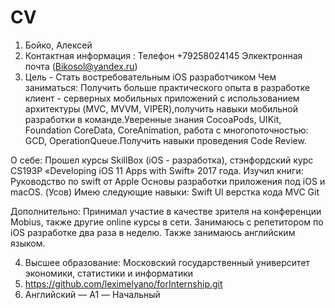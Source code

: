 # CV

1. Бойко, Алексей
2. Контактная информация :
Телефон +79258024145 
Элкектронная почта (Bikosol@yandex.ru)
3. Цель - Стать востребовательным iOS разработчиком
Чем заниматься:
Получить больше практического опыта в разработке клиент - серверных мобильных приложений с использованием архитектуры 
(MVC, MVVM, VIPER),получить навыки мобильной разработки в команде.Уверенные знания CocoaPods, UIKit, Foundation CoreData, CoreAnimation, работа с многопоточностью: GCD, OperationQueue.Получить навыки проведения Code Review. 

О себе:
Прошел курсы SkillBox (iOS - разработка), стэнфордский курс CS193P «Developing  iOS 11 Apps with Swift» 2017 года. 
Изучил книги:
Руководство по swift от Apple
Основы разработки приложения под iOS и macOS. (Усов)
Имею следующие навыки:
Swift 
UI верстка кода 
MVC 
Git

Дополнительно:
Принимал участие в качестве зрителя на конференции Mobius, также другие online курсы в сети. Занимаюсь с репетитором  по  iOS разработке два раза в неделю. Также занимаюсь английским языком.

4. Высшее образование: Московский государственный университет экономики, статистики и информатики
5. https://github.com/leximelyano/forInternship.git
6. Английский — A1 — Начальный
